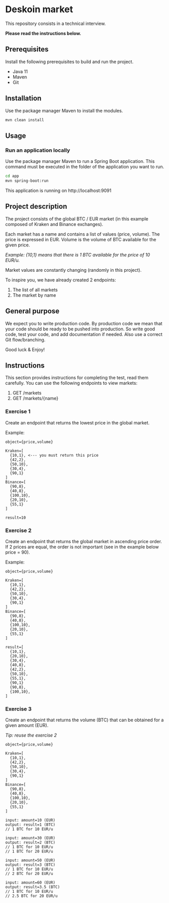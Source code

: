 # Deskoin market

This repository consists in a technical interview.

**Please read the instructions below.**

## Prerequisites

Install the following prerequisites to build and run the project.

* Java 11
* Maven
* Git

## Installation

Use the package manager Maven to install the modules.

```bash
mvn clean install
```

## Usage

### Run an application locally

Use the package manager Maven to run a Spring Boot application. This command must be
executed in the folder of the application you want to run.

```bash
cd app
mvn spring-boot:run
```

This application is running on http://localhost:9091

## Project description

The project consists of the global BTC / EUR market (in this example composed of Kraken and Binance exchanges).

Each market has a name and contains a list of values (price, volume).
The price is expressed in EUR.
Volume is the volume of BTC available for the given price.

_Example: {10,1} means that there is 1 BTC available for the price of 10 EUR/u._

Market values are constantly changing (randomly in this project).

To inspire you, we have already created 2 endpoints:
1. The list of all markets
2. The market by name

## General purpose

We expect you to write production code.
By production code we mean that your code should be ready to be pushed into production.
So write good code, test your code, and add documentation if needed.
Also use a correct Git flow/branching.

Good luck & Enjoy!

## Instructions

This section provides instructions for completing the test, read them carefully.
You can use the following endpoints to view markets:
1. GET /markets
2. GET /markets/{name}

### Exercise 1

Create an endpoint that returns the lowest price in the global market.

Example:
```
object={price,volume}

Kraken=[
  {10,1}, <--- you must return this price
  {42,2},
  {50,10},
  {30,4},
  {90,1}
]
Binance=[
  {90,8},
  {40,8},
  {100,10},
  {20,10},
  {55,1}
]

result=10
```

### Exercise 2

Create an endpoint that returns the global market in ascending price order.
If 2 prices are equal, the order is not important (see in the example below price = 90).

Example:
```
object={price,volume}

Kraken=[
  {10,1},
  {42,2},
  {50,10},
  {30,4},
  {90,1}
]
Binance=[
  {90,8},
  {40,8},
  {100,10},
  {20,10},
  {55,1}
]

result=[
  {10,1},
  {20,10},
  {30,4},
  {40,8},
  {42,2},
  {50,10},
  {55,1},
  {90,1}
  {90,8},
  {100,10},
]
```

### Exercise 3

Create an endpoint that returns the volume (BTC) that can be obtained for a given amount (EUR).

_Tip: reuse the exercise 2_

```
object={price,volume}

Kraken=[
  {10,1},
  {42,2},
  {50,10},
  {30,4},
  {90,1}
]
Binance=[
  {90,8},
  {40,8},
  {100,10},
  {20,10},
  {55,1}
]

input: amount=10 (EUR)
output: result=1 (BTC)
// 1 BTC for 10 EUR/u

input: amount=30 (EUR)
output: result=2 (BTC)
// 1 BTC for 10 EUR/u
// 1 BTC for 20 EUR/u

input: amount=50 (EUR)
output: result=3 (BTC)
// 1 BTC for 10 EUR/u
// 2 BTC for 20 EUR/u

input: amount=60 (EUR)
output: result=3.5 (BTC)
// 1 BTC for 10 EUR/u
// 2.5 BTC for 20 EUR/u

```
